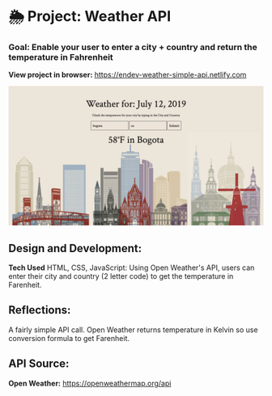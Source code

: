 # 🌦 Project: Weather API

### Goal: Enable your user to enter a city + country and return the temperature in Fahrenheit

**View project in browser:** https://endev-weather-simple-api.netlify.com

![alt tag](screenshot.png)

## Design and Development:
**Tech Used** HTML, CSS, JavaScript: 
Using Open Weather's API, users can enter their city and country (2 letter code) to get the temperature in Farenheit.

## Reflections:
A fairly simple API call. Open Weather returns temperature in Kelvin so use conversion formula to get Farenheit.

## API Source:
**Open Weather:** https://openweathermap.org/api
